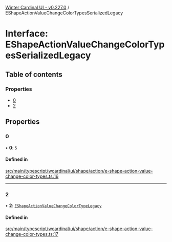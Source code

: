 [Winter Cardinal UI - v0.227.0](../index.md) / EShapeActionValueChangeColorTypesSerializedLegacy

# Interface: EShapeActionValueChangeColorTypesSerializedLegacy

## Table of contents

### Properties

- [0](EShapeActionValueChangeColorTypesSerializedLegacy.md#0)
- [2](EShapeActionValueChangeColorTypesSerializedLegacy.md#2)

## Properties

### 0

• **0**: ``5``

#### Defined in

[src/main/typescript/wcardinal/ui/shape/action/e-shape-action-value-change-color-types.ts:16](https://github.com/winter-cardinal/winter-cardinal-ui/blob/v0.227.0/src/main/typescript/wcardinal/ui/shape/action/e-shape-action-value-change-color-types.ts#L16)

___

### 2

• **2**: [`EShapeActionValueChangeColorTypeLegacy`](../index.md#eshapeactionvaluechangecolortypelegacy-1)

#### Defined in

[src/main/typescript/wcardinal/ui/shape/action/e-shape-action-value-change-color-types.ts:17](https://github.com/winter-cardinal/winter-cardinal-ui/blob/v0.227.0/src/main/typescript/wcardinal/ui/shape/action/e-shape-action-value-change-color-types.ts#L17)
